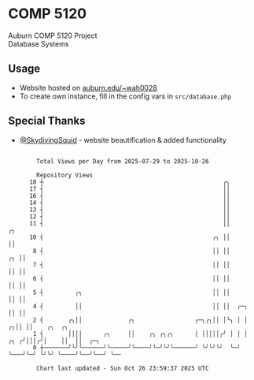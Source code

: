 # COMP 5120
Auburn COMP 5120 Project  
Database Systems

## Usage
- Website hosted on [auburn.edu/~wah0028](https://webhome.auburn.edu/~wah0028/)
- To create own instance, fill in the config vars in `src/database.php`

## Special Thanks
- [@SkydivingSquid](https://github.com/SkydivingSquid) - website beautification & added functionality

```

        Total Views per Day from 2025-07-29 to 2025-10-26

        Repository Views
      18 ┼                                                   ╭╮
      17 ┤                                                   ││
      16 ┤                                                   ││
      14 ┤                                                   ││
      13 ┤                                                   ││
      12 ┤                                                   ││
      11 ┤                                                   ││                 ╭╮
      10 ┤                                                ╭╮ ││                 ││
       8 ┤                                                ││ ││              ╭╮ ││
       7 ┤                                                ││ ││              ││ ││
       6 ┤                                                ││ ││              ││ ││
       5 ┤         ╭╮                                     ││ ││              ││ ││
       4 ┤         ││                                     ││ ││  ╭─╮         ││ ││
       2 ┤       ╭╮││             ╭╮                 ╭─╮╭╮││ │╰╮ │ │       ╭╮││ ││    ╭╮  ╭╮
       1 ┤       ││││      ╭╮     ││    ╭╮ ╭╮╭╮      │ │││││╭╯ │ │ │   ╭╮ ╭╯│││╭╯│    ││  ││  ╭─╮
       0 ┼───────╯╰╯╰──────╯╰─────╯╰────╯╰─╯╰╯╰──────╯ ╰╯╰╯╰╯  ╰─╯ ╰───╯╰─╯ ╰╯╰╯ ╰────╯╰──╯╰──╯ ╰──

        Chart last updated - Sun Oct 26 23:59:37 2025 UTC
        
```
